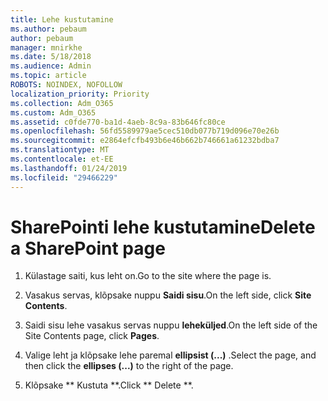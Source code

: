 ```yaml
---
title: Lehe kustutamine
ms.author: pebaum
author: pebaum
manager: mnirkhe
ms.date: 5/18/2018
ms.audience: Admin
ms.topic: article
ROBOTS: NOINDEX, NOFOLLOW
localization_priority: Priority
ms.collection: Adm_O365
ms.custom: Adm_O365
ms.assetid: c0fde770-ba1d-4aeb-8c9a-83b646fc80ce
ms.openlocfilehash: 56fd5589979ae5cec510db077b719d096e70e26b
ms.sourcegitcommit: e2864efcfb493b6e46b662b746661a61232bdba7
ms.translationtype: MT
ms.contentlocale: et-EE
ms.lasthandoff: 01/24/2019
ms.locfileid: "29466229"
---
```

# <a name="delete-a-sharepoint-page"></a><span data-ttu-id="75c1d-102">SharePointi lehe kustutamine</span><span class="sxs-lookup"><span data-stu-id="75c1d-102">Delete a SharePoint page</span></span>

1. <span data-ttu-id="75c1d-103">Külastage saiti, kus leht on.</span><span class="sxs-lookup"><span data-stu-id="75c1d-103">Go to the site where the page is.</span></span>
    
2. <span data-ttu-id="75c1d-104">Vasakus servas, klõpsake nuppu **Saidi sisu**.</span><span class="sxs-lookup"><span data-stu-id="75c1d-104">On the left side, click **Site Contents**.</span></span> 
    
3. <span data-ttu-id="75c1d-105">Saidi sisu lehe vasakus servas nuppu **leheküljed**.</span><span class="sxs-lookup"><span data-stu-id="75c1d-105">On the left side of the Site Contents page, click **Pages**.</span></span> 
    
4. <span data-ttu-id="75c1d-106">Valige leht ja klõpsake lehe paremal **ellipsist (...)** .</span><span class="sxs-lookup"><span data-stu-id="75c1d-106">Select the page, and then click the **ellipses (...)** to the right of the page.</span></span> 
    
5. <span data-ttu-id="75c1d-107">Klõpsake \*\* Kustuta \*\*.</span><span class="sxs-lookup"><span data-stu-id="75c1d-107">Click \*\* Delete \*\*.</span></span> 
    

